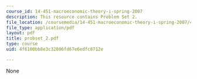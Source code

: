 ```yaml
---
course_id: 14-451-macroeconomic-theory-i-spring-2007
description: This resource contains Problem Set 2.
file_location: /coursemedia/14-451-macroeconomic-theory-i-spring-2007/4f6100bb8e3c32806fd67e6edfc8712e_probset_2.pdf
file_type: application/pdf
layout: pdf
title: probset_2.pdf
type: course
uid: 4f6100bb8e3c32806fd67e6edfc8712e

---
```

None